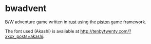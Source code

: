 bwadvent
========

B/W adventure game written in [rust][rust-lang] using the [piston][piston] game framework.


  [rust-lang]: http://www.rust-lang.org/ "The Rust Programming Language"
  [piston]: http://www.piston.rs/ "Piston"

The font used (Akashi) is available at http://tenbytwenty.com/?xxxx_posts=akashi.
